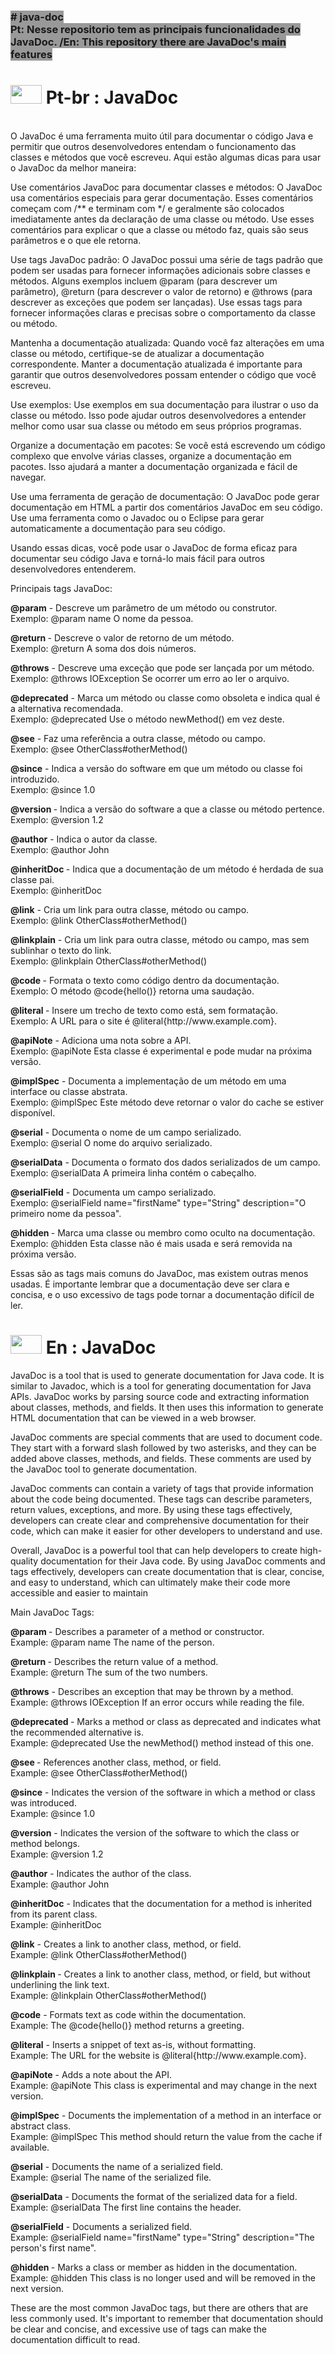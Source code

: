 <h3><span style="background-color:#999999"># java-doc</span><br />
<span style="background-color:#999999">Pt: Nesse repositorio tem as principais funcionalidades do JavaDoc. /En: This repository there are JavaDoc&#39;s main features</span></h3>

<h1><strong><img alt="" src="https://cdn.icon-icons.com/icons2/2087/PNG/512/brazil_icon_127818.png" style="height:30px; width:50px" /> Pt-br : JavaDoc</strong></h1>

<p><br />
O JavaDoc &eacute; uma ferramenta muito &uacute;til para documentar o c&oacute;digo Java e permitir que outros desenvolvedores entendam o funcionamento das classes e m&eacute;todos que voc&ecirc; escreveu. Aqui est&atilde;o algumas dicas para usar o JavaDoc da melhor maneira:</p>

<p>Use coment&aacute;rios JavaDoc para documentar classes e m&eacute;todos: O JavaDoc usa coment&aacute;rios especiais para gerar documenta&ccedil;&atilde;o. Esses coment&aacute;rios come&ccedil;am com /** e terminam com */ e geralmente s&atilde;o colocados imediatamente antes da declara&ccedil;&atilde;o de uma classe ou m&eacute;todo. Use esses coment&aacute;rios para explicar o que a classe ou m&eacute;todo faz, quais s&atilde;o seus par&acirc;metros e o que ele retorna.</p>

<p>Use tags JavaDoc padr&atilde;o: O JavaDoc possui uma s&eacute;rie de tags padr&atilde;o que podem ser usadas para fornecer informa&ccedil;&otilde;es adicionais sobre classes e m&eacute;todos. Alguns exemplos incluem @param (para descrever um par&acirc;metro), @return (para descrever o valor de retorno) e @throws (para descrever as exce&ccedil;&otilde;es que podem ser lan&ccedil;adas). Use essas tags para fornecer informa&ccedil;&otilde;es claras e precisas sobre o comportamento da classe ou m&eacute;todo.</p>

<p>Mantenha a documenta&ccedil;&atilde;o atualizada: Quando voc&ecirc; faz altera&ccedil;&otilde;es em uma classe ou m&eacute;todo, certifique-se de atualizar a documenta&ccedil;&atilde;o correspondente. Manter a documenta&ccedil;&atilde;o atualizada &eacute; importante para garantir que outros desenvolvedores possam entender o c&oacute;digo que voc&ecirc; escreveu.</p>

<p>Use exemplos: Use exemplos em sua documenta&ccedil;&atilde;o para ilustrar o uso da classe ou m&eacute;todo. Isso pode ajudar outros desenvolvedores a entender melhor como usar sua classe ou m&eacute;todo em seus pr&oacute;prios programas.</p>

<p>Organize a documenta&ccedil;&atilde;o em pacotes: Se voc&ecirc; est&aacute; escrevendo um c&oacute;digo complexo que envolve v&aacute;rias classes, organize a documenta&ccedil;&atilde;o em pacotes. Isso ajudar&aacute; a manter a documenta&ccedil;&atilde;o organizada e f&aacute;cil de navegar.</p>

<p>Use uma ferramenta de gera&ccedil;&atilde;o de documenta&ccedil;&atilde;o: O JavaDoc pode gerar documenta&ccedil;&atilde;o em HTML a partir dos coment&aacute;rios JavaDoc em seu c&oacute;digo. Use uma ferramenta como o Javadoc ou o Eclipse para gerar automaticamente a documenta&ccedil;&atilde;o para seu c&oacute;digo.</p>

<p>Usando essas dicas, voc&ecirc; pode usar o JavaDoc de forma eficaz para documentar seu c&oacute;digo Java e torn&aacute;-lo mais f&aacute;cil para outros desenvolvedores entenderem.</p>

<p>Principais tags JavaDoc:</p>

<p><strong>@param</strong> - Descreve um par&acirc;metro de um m&eacute;todo ou construtor.<br />
Exemplo: @param name O nome da pessoa.</p>

<p><strong>@return </strong>- Descreve o valor de retorno de um m&eacute;todo.<br />
Exemplo: @return A soma dos dois n&uacute;meros.</p>

<p><strong>@throws</strong> - Descreve uma exce&ccedil;&atilde;o que pode ser lan&ccedil;ada por um m&eacute;todo.<br />
Exemplo: @throws IOException Se ocorrer um erro ao ler o arquivo.</p>

<p><strong>@deprecated</strong> - Marca um m&eacute;todo ou classe como obsoleta e indica qual &eacute; a alternativa recomendada.<br />
Exemplo: @deprecated Use o m&eacute;todo newMethod() em vez deste.</p>

<p><strong>@see</strong> - Faz uma refer&ecirc;ncia a outra classe, m&eacute;todo ou campo.<br />
Exemplo: @see OtherClass#otherMethod()</p>

<p><strong>@since</strong> - Indica a vers&atilde;o do software em que um m&eacute;todo ou classe foi introduzido.<br />
Exemplo: @since 1.0</p>

<p><strong>@version </strong>- Indica a vers&atilde;o do software a que a classe ou m&eacute;todo pertence.<br />
Exemplo: @version 1.2</p>

<p><strong>@author</strong> - Indica o autor da classe.<br />
Exemplo: @author John</p>

<p><strong>@inheritDoc </strong>- Indica que a documenta&ccedil;&atilde;o de um m&eacute;todo &eacute; herdada de sua classe pai.<br />
Exemplo: @inheritDoc</p>

<p><strong>@link</strong> - Cria um link para outra classe, m&eacute;todo ou campo.<br />
Exemplo: @link OtherClass#otherMethod()</p>

<p><strong>@linkplain</strong> - Cria um link para outra classe, m&eacute;todo ou campo, mas sem sublinhar o texto do link.<br />
Exemplo: @linkplain OtherClass#otherMethod()</p>

<p><strong>@code </strong>- Formata o texto como c&oacute;digo dentro da documenta&ccedil;&atilde;o.<br />
Exemplo: O m&eacute;todo @code{hello()} retorna uma sauda&ccedil;&atilde;o.</p>

<p><strong>@literal </strong>- Insere um trecho de texto como est&aacute;, sem formata&ccedil;&atilde;o.<br />
Exemplo: A URL para o site &eacute; @literal{http://www.example.com}.</p>

<p><strong>@apiNote</strong> - Adiciona uma nota sobre a API.<br />
Exemplo: @apiNote Esta classe &eacute; experimental e pode mudar na pr&oacute;xima vers&atilde;o.</p>

<p><strong>@implSpec</strong> - Documenta a implementa&ccedil;&atilde;o de um m&eacute;todo em uma interface ou classe abstrata.<br />
Exemplo: @implSpec Este m&eacute;todo deve retornar o valor do cache se estiver dispon&iacute;vel.</p>

<p><strong>@serial</strong> - Documenta o nome de um campo serializado.<br />
Exemplo: @serial O nome do arquivo serializado.</p>

<p><strong>@serialData</strong> - Documenta o formato dos dados serializados de um campo.<br />
Exemplo: @serialData A primeira linha cont&eacute;m o cabe&ccedil;alho.</p>

<p><strong>@serialField</strong> - Documenta um campo serializado.<br />
Exemplo: @serialField name=&quot;firstName&quot; type=&quot;String&quot; description=&quot;O primeiro nome da pessoa&quot;.</p>

<p><strong>@hidden </strong>- Marca uma classe ou membro como oculto na documenta&ccedil;&atilde;o.<br />
Exemplo: @hidden Esta classe n&atilde;o &eacute; mais usada e ser&aacute; removida na pr&oacute;xima vers&atilde;o.</p>

<p>Essas s&atilde;o as tags mais comuns do JavaDoc, mas existem outras menos usadas. &Eacute; importante lembrar que a documenta&ccedil;&atilde;o deve ser clara e concisa, e o uso excessivo de tags pode tornar a documenta&ccedil;&atilde;o dif&iacute;cil de ler.</p>

<h1>
<h1><strong><img alt="" src="https://static.vecteezy.com/ti/vetor-gratis/p2/4221596-icone-da-bandeira-dos-estados-unidos-da-america-gratis-vetor.jpg" style="height:30px; width:50px" /> En : JavaDoc</strong></h1>

<p>JavaDoc is a tool that is used to generate documentation for Java code. It is similar to Javadoc, which is a tool for generating documentation for Java APIs. JavaDoc works by parsing source code and extracting information about classes, methods, and fields. It then uses this information to generate HTML documentation that can be viewed in a web browser.</p>

<p>JavaDoc comments are special comments that are used to document code. They start with a forward slash followed by two asterisks, and they can be added above classes, methods, and fields. These comments are used by the JavaDoc tool to generate documentation.</p>

<p>JavaDoc comments can contain a variety of tags that provide information about the code being documented. These tags can describe parameters, return values, exceptions, and more. By using these tags effectively, developers can create clear and comprehensive documentation for their code, which can make it easier for other developers to understand and use.</p>

<p>Overall, JavaDoc is a powerful tool that can help developers to create high-quality documentation for their Java code. By using JavaDoc comments and tags effectively, developers can create documentation that is clear, concise, and easy to understand, which can ultimately make their code more accessible and easier to maintain</p>

<p>Main JavaDoc Tags:</p>

<p><strong>@param </strong>- Describes a parameter of a method or constructor.<br />
Example: @param name The name of the person.</p>

<p><strong>@return </strong>- Describes the return value of a method.<br />
Example: @return The sum of the two numbers.</p>

<p><strong>@throws</strong> - Describes an exception that may be thrown by a method.<br />
Example: @throws IOException If an error occurs while reading the file.</p>

<p><strong>@deprecated </strong>- Marks a method or class as deprecated and indicates what the recommended alternative is.<br />
Example: @deprecated Use the newMethod() method instead of this one.</p>

<p><strong>@see </strong>- References another class, method, or field.<br />
Example: @see OtherClass#otherMethod()</p>

<p><strong>@since</strong> - Indicates the version of the software in which a method or class was introduced.<br />
Example: @since 1.0</p>

<p><strong>@version</strong> - Indicates the version of the software to which the class or method belongs.<br />
Example: @version 1.2</p>

<p><strong>@author</strong> - Indicates the author of the class.<br />
Example: @author John</p>

<p><strong>@inheritDoc</strong> - Indicates that the documentation for a method is inherited from its parent class.<br />
Example: @inheritDoc</p>

<p><strong>@link</strong> - Creates a link to another class, method, or field.<br />
Example: @link OtherClass#otherMethod()</p>

<p><strong>@linkplain </strong>- Creates a link to another class, method, or field, but without underlining the link text.<br />
Example: @linkplain OtherClass#otherMethod()</p>

<p><strong>@code</strong> - Formats text as code within the documentation.<br />
Example: The @code{hello()} method returns a greeting.</p>

<p><strong>@literal</strong> - Inserts a snippet of text as-is, without formatting.<br />
Example: The URL for the website is @literal{http://www.example.com}.</p>

<p><strong>@apiNote</strong> - Adds a note about the API.<br />
Example: @apiNote This class is experimental and may change in the next version.</p>

<p><strong>@implSpec</strong> - Documents the implementation of a method in an interface or abstract class.<br />
Example: @implSpec This method should return the value from the cache if available.</p>

<p><strong>@serial</strong> - Documents the name of a serialized field.<br />
Example: @serial The name of the serialized file.</p>

<p><strong>@serialData</strong> - Documents the format of the serialized data for a field.<br />
Example: @serialData The first line contains the header.</p>

<p><strong>@serialField</strong> - Documents a serialized field.<br />
Example: @serialField name=&quot;firstName&quot; type=&quot;String&quot; description=&quot;The person&#39;s first name&quot;.</p>

<p><strong>@hidden </strong>- Marks a class or member as hidden in the documentation.<br />
Example: @hidden This class is no longer used and will be removed in the next version.</p>

<p>These are the most common JavaDoc tags, but there are others that are less commonly used. It&#39;s important to remember that documentation should be clear and concise, and excessive use of tags can make the documentation difficult to read.</p>
